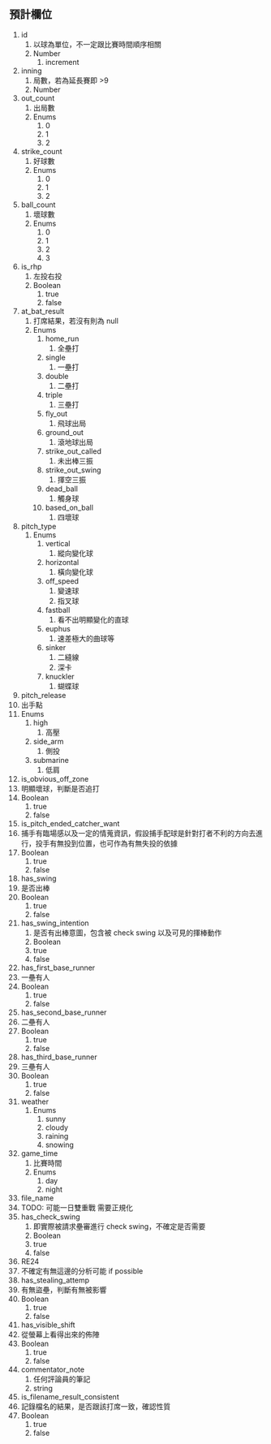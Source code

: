 
## 預計欄位
1. id
   1.  以球為單位，不一定跟比賽時間順序相關
   2.  Number
       1.  increment
2. inning
   1. 局數，若為延長賽即 >9
   2. Number
3. out_count
   1. 出局數
   2. Enums
      1. 0
      2. 1
      3. 2
4. strike_count
   1. 好球數
   2. Enums
      1. 0
      2. 1
      3. 2
5. ball_count
   1. 壞球數
   2. Enums
      1. 0
      2. 1
      3. 2
      4. 3
6. is_rhp
   1. 左投右投
   2. Boolean
      1. true
      2. false
7. at_bat_result
   1. 打席結果，若沒有則為 null
   2. Enums
      1. home_run
         1. 全壘打
      2. single
         1. 一壘打
      3. double
         1. 二壘打
      4. triple
         1. 三壘打
      5. fly_out
         1. 飛球出局
      6. ground_out
         1. 滾地球出局
      7. strike_out_called
         1. 未出棒三振
      8. strike_out_swing
         1. 揮空三振
      9.  dead_ball
          1.  觸身球
      10. based_on_ball
          1.  四壞球
8. pitch_type 
   1. Enums
      1. vertical
         1. 縱向變化球
      2. horizontal
         1. 橫向變化球
      3. off_speed
         1. 變速球
         2. 指叉球
      4. fastball
         1. 看不出明顯變化的直球
      5. euphus
         1. 速差極大的曲球等
      6. sinker
         1. 二縫線
         2. 深卡
      7. knuckler
         1. 蝴蝶球
9.  pitch_release
   1. 出手點
   2. Enums
      1. high
         1. 高壓
      2. side_arm
         1. 側投
      3. submarine
         1. 低肩
10. is_obvious_off_zone
   1. 明顯壞球，判斷是否追打
   2. Boolean
      1. true
      2. false
11. is_pitch_ended_catcher_want
   1.  捕手有臨場感以及一定的情蒐資訊，假設捕手配球是針對打者不利的方向去進行，投手有無投到位置，也可作為有無失投的依據
   2. Boolean
      1. true
      2. false
12. has_swing
   1. 是否出棒
   2. Boolean
      1. true
      2. false
13. has_swing_intention
    1.  是否有出棒意圖，包含被 check swing 以及可見的揮棒動作
    2.  Boolean
      1. true
      2. false  
14. has_first_base_runner
   1. 一壘有人
   2. Boolean
      1. true
      2. false
15. has_second_base_runner
   1. 二壘有人
   2. Boolean
      1. true
      2. false
16. has_third_base_runner
   1. 三壘有人
   2. Boolean
      1. true
      2. false
17. weather
    1.  Enums
        1.  sunny
        2.  cloudy
        3.  raining
        4.  snowing
18. game_time
    1.  比賽時間
    2.  Enums
        1.  day
        2.  night
19. file_name
   1. TODO: 可能一日雙重戰 需要正規化 
20. has_check_swing
    1.  即實際被請求壘審進行 check swing，不確定是否需要
    2.  Boolean
      1. true
      2. false
21. RE24
   1. 不確定有無這邊的分析可能 if possible
22. has_stealing_attemp
   1. 有無盜壘，判斷有無被影響
   2. Boolean
      1. true
      2. false
23. has_visible_shift
   1. 從螢幕上看得出來的佈陣
   2. Boolean
      1. true
      2. false
24. commentator_note
    1.  任何評論員的筆記
    2.  string
25. is_filename_result_consistent
   1.  記錄檔名的結果，是否跟該打席一致，確認性質
   2. Boolean
      1. true
      2. false



